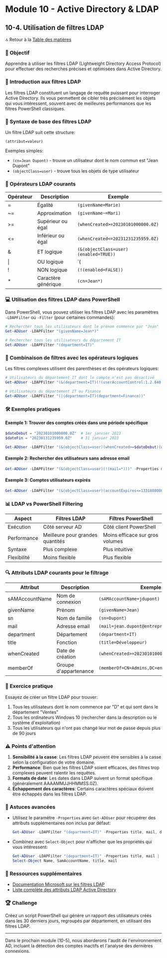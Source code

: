 # Module 10 - Active Directory & LDAP
## 10-4. Utilisation de filtres LDAP

🔝 Retour à la [Table des matières](/SOMMAIRE.md)

### 🎯 Objectif
Apprendre à utiliser les filtres LDAP (Lightweight Directory Access Protocol) pour effectuer des recherches précises et optimisées dans Active Directory.

### 📘 Introduction aux filtres LDAP

Les filtres LDAP constituent un langage de requête puissant pour interroger Active Directory. Ils vous permettent de cibler très précisément les objets qui vous intéressent, souvent avec de meilleures performances que les filtres PowerShell classiques.

### 🔎 Syntaxe de base des filtres LDAP

Un filtre LDAP suit cette structure:
```
(attribut=valeur)
```

Exemples simples:
- `(cn=Jean Dupont)` - trouve un utilisateur dont le nom commun est "Jean Dupont"
- `(objectClass=user)` - trouve tous les objets de type utilisateur

### 🧩 Opérateurs LDAP courants

| Opérateur | Description | Exemple |
|-----------|-------------|---------|
| = | Égalité | `(givenName=Marie)` |
| ~= | Approximation | `(givenName~=Mari)` |
| >= | Supérieur ou égal | `(whenCreated>=20230101000000.0Z)` |
| <= | Inférieur ou égal | `(whenCreated<=20231231235959.0Z)` |
| & | ET logique | `(&(objectClass=user)(enabled=TRUE))` |
| \| | OU logique | `(|(department=IT)(department=Finance))` |
| ! | NON logique | `(!(enabled=FALSE))` |
| * | Caractère générique | `(cn=Jean*)` |

### 💻 Utilisation des filtres LDAP dans PowerShell

Dans PowerShell, vous pouvez utiliser les filtres LDAP avec les paramètres `-LDAPFilter` ou `-Filter` (pour certaines commandes):

```powershell
# Rechercher tous les utilisateurs dont le prénom commence par "Jean"
Get-ADUser -LDAPFilter "(givenName=Jean*)"

# Rechercher tous les utilisateurs du département IT
Get-ADUser -LDAPFilter "(department=IT)"
```

### 🔄 Combinaison de filtres avec les opérateurs logiques

Les filtres complexes utilisent des parenthèses et des opérateurs logiques:

```powershell
# Utilisateurs du département IT dont le compte n'est pas désactivé
Get-ADUser -LDAPFilter "(&(department=IT)(!(userAccountControl:1.2.840.113556.1.4.803:=2)))"

# Utilisateurs du département IT ou Finance
Get-ADUser -LDAPFilter "(|(department=IT)(department=Finance))"
```

### 🛠️ Exemples pratiques

#### Exemple 1: Trouver des comptes créés dans une période spécifique
```powershell
$dateDebut = "20230101000000.0Z"  # 1er janvier 2023
$dateFin = "20230131235959.0Z"    # 31 janvier 2023

Get-ADUser -LDAPFilter "(&(objectClass=user)(whenCreated>=$dateDebut)(whenCreated<=$dateFin))"
```

#### Exemple 2: Rechercher des utilisateurs sans adresse email
```powershell
Get-ADUser -LDAPFilter "(&(objectClass=user)(!(mail=*)))" -Properties mail
```

#### Exemple 3: Comptes utilisateurs expirés
```powershell
Get-ADUser -LDAPFilter "(&(objectClass=user)(accountExpires<=133180800000000000))" -Properties accountExpires
```

### 📊 LDAP vs PowerShell Filtering

| Aspect | Filtres LDAP | Filtres PowerShell |
|--------|--------------|-------------------|
| Exécution | Côté serveur AD | Côté client PowerShell |
| Performance | Meilleure pour grandes quantités | Moins efficace sur gros volumes |
| Syntaxe | Plus complexe | Plus intuitive |
| Flexibilité | Moins flexible | Plus flexible |

### 🔍 Attributs LDAP courants pour le filtrage

| Attribut | Description | Exemple |
|----------|-------------|---------|
| sAMAccountName | Nom de connexion | `(sAMAccountName=jdupont)` |
| givenName | Prénom | `(givenName=Jean)` |
| sn | Nom de famille | `(sn=Dupont)` |
| mail | Adresse email | `(mail=jean.dupont@entreprise.com)` |
| department | Département | `(department=IT)` |
| title | Fonction | `(title=Développeur)` |
| whenCreated | Date de création | `(whenCreated>=20230101000000.0Z)` |
| memberOf | Groupe d'appartenance | `(memberOf=CN=Admins,DC=entreprise,DC=com)` |

### 📝 Exercice pratique

Essayez de créer un filtre LDAP pour trouver:
1. Tous les utilisateurs dont le nom commence par "D" et qui sont dans le département "Ventes"
2. Tous les ordinateurs Windows 10 (rechercher dans la description ou le système d'exploitation)
3. Tous les utilisateurs qui n'ont pas changé leur mot de passe depuis plus de 90 jours

### ⚠️ Points d'attention

1. **Sensibilité à la casse**: Les filtres LDAP peuvent être sensibles à la casse selon la configuration de votre domaine.
2. **Performance**: Bien que les filtres LDAP soient efficaces, des filtres trop complexes peuvent ralentir les requêtes.
3. **Formats de date**: Les dates dans LDAP suivent un format spécifique (généralement AAAAMMJJHHMMSS.0Z).
4. **Échappement des caractères**: Certains caractères spéciaux doivent être échappés dans les filtres LDAP.

### 🌟 Astuces avancées

- Utilisez le paramètre `-Properties` avec `Get-ADUser` pour récupérer des attributs supplémentaires non inclus par défaut:
  ```powershell
  Get-ADUser -LDAPFilter "(department=IT)" -Properties title, mail, department
  ```

- Combinez avec `Select-Object` pour n'afficher que les propriétés qui vous intéressent:
  ```powershell
  Get-ADUser -LDAPFilter "(department=IT)" -Properties title, mail |
  Select-Object Name, SamAccountName, title, mail
  ```

### 🔗 Ressources supplémentaires

- [Documentation Microsoft sur les filtres LDAP](https://learn.microsoft.com/fr-fr/windows/win32/adsi/search-filter-syntax)
- [Liste complète des attributs LDAP Active Directory](https://learn.microsoft.com/fr-fr/windows/win32/adschema/attributes-all)

### 🏆 Challenge

Créez un script PowerShell qui génère un rapport des utilisateurs créés dans les 30 derniers jours, regroupés par département, en utilisant des filtres LDAP.

---

Dans le prochain module (10-5), nous aborderons l'audit de l'environnement AD, incluant la détection des comptes inactifs et l'analyse des dernières connexions.
